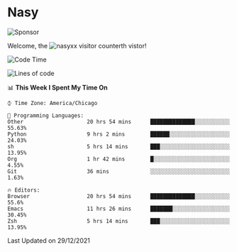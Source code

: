 # Nasy

<!--
<p align="center">
<img height="200" src="https://github-readme-stats.vercel.app/api?username=nasyxx&count_private=true&show_icons=true&theme=dracula&include_all_commits=true"/>
<img height="200" src="https://github-readme-stats.vercel.app/api/top-langs/?username=nasyxx&theme=dracula&hide=html,jupyter+notebook&count_private=true&show_icons=true"/>
</p>

  
----------------
-->

![Sponsor](https://img.shields.io/static/v1.svg?label=Sponsor&message=%E2%9D%A4&logo=GitHub&style=flat&color=pink)
 
Welcome, the ![nasyxx visitor counter](https://count.getloli.com/get/@nasyxx?theme=rule34)th vistor!
 
<!--START_SECTION:waka-->
![Code Time](http://img.shields.io/badge/Code%20Time-1%2C639%20hrs%2014%20mins-blue)

![Lines of code](https://img.shields.io/badge/From%20Hello%20World%20I%27ve%20Written-5%20Million%20lines%20of%20code-blue)

📊 **This Week I Spent My Time On** 

```text
⌚︎ Time Zone: America/Chicago

💬 Programming Languages: 
Other                    20 hrs 54 mins      ██████████████░░░░░░░░░░░   55.63% 
Python                   9 hrs 2 mins        ██████░░░░░░░░░░░░░░░░░░░   24.03% 
sh                       5 hrs 14 mins       ███░░░░░░░░░░░░░░░░░░░░░░   13.95% 
Org                      1 hr 42 mins        █░░░░░░░░░░░░░░░░░░░░░░░░   4.55% 
Git                      36 mins             ░░░░░░░░░░░░░░░░░░░░░░░░░   1.63%

🔥 Editors: 
Browser                  20 hrs 54 mins      ██████████████░░░░░░░░░░░   55.6% 
Emacs                    11 hrs 26 mins      ███████░░░░░░░░░░░░░░░░░░   30.45% 
Zsh                      5 hrs 14 mins       ███░░░░░░░░░░░░░░░░░░░░░░   13.95%

```


 Last Updated on 29/12/2021
<!--END_SECTION:waka-->

<!-- ![visitors](https://visitor-badge.laobi.icu/badge?page_id=nasyxx.nasyxx) -->
